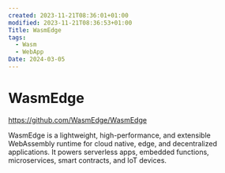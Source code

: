 ```yaml
---
created: 2023-11-21T08:36:01+01:00
modified: 2023-11-21T08:36:53+01:00
Title: WasmEdge
tags:
  - Wasm
  - WebApp
Date: 2024-03-05
---
```



# WasmEdge

https://github.com/WasmEdge/WasmEdge

WasmEdge is a lightweight, high-performance, and extensible WebAssembly runtime for cloud native, edge, and decentralized applications. It powers serverless apps, embedded functions, microservices, smart contracts, and IoT devices.
